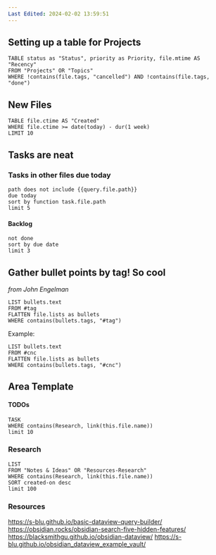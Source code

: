 ```yaml
---
Last Edited: 2024-02-02 13:59:51
---
```


## Setting up a table for Projects

```dataview
TABLE status as "Status", priority as Priority, file.mtime AS "Recency"
FROM "Projects" OR "Topics"
WHERE !contains(file.tags, "cancelled") AND !contains(file.tags, "done")
```



## New Files

```dataview
TABLE file.ctime AS "Created"
WHERE file.ctime >= date(today) - dur(1 week)
LIMIT 10
```

## Tasks are neat

### Tasks in other files due today
```tasks
path does not include {{query.file.path}}
due today
sort by function task.file.path
limit 5
```
#### Backlog
```tasks 
not done
sort by due date
limit 3
```

## Gather bullet points by tag! So cool 
*from John Engelman*

```dataview
LIST bullets.text
FROM #tag
FLATTEN file.lists as bullets
WHERE contains(bullets.tags, "#tag")
```
Example: 

```dataview
LIST bullets.text
FROM #cnc
FLATTEN file.lists as bullets
WHERE contains(bullets.tags, "#cnc")

```

## Area Template 
#### TODOs
```dataview
TASK
WHERE contains(Research, link(this.file.name))
limit 10
```


### Research
```dataview
LIST
FROM "Notes & Ideas" OR "Resources-Research"
WHERE contains(Research, link(this.file.name))
SORT created-on desc
limit 100
```



### Resources 
https://s-blu.github.io/basic-dataview-query-builder/
https://obsidian.rocks/obsidian-search-five-hidden-features/
https://blacksmithgu.github.io/obsidian-dataview/
https://s-blu.github.io/obsidian_dataview_example_vault/